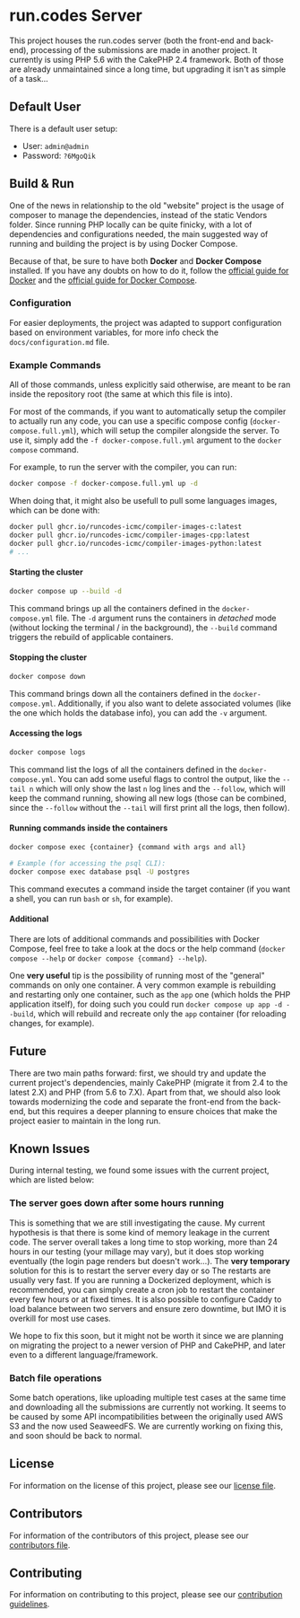 # run.codes Server

This project houses the run.codes server (both the front-end and back-end), processing of
the submissions are made in another project. It currently is using PHP 5.6 with the CakePHP
2.4 framework. Both of those are already unmaintained since a long time, but upgrading it
isn't as simple of a task...

## Default User

There is a default user setup:

- User: `admin@admin`
- Password: `?6MgoQik`

## Build & Run

One of the news in relationship to the old "website" project is the usage of composer to
manage the dependencies, instead of the static Vendors folder. Since running PHP locally
can be quite finicky, with a lot of dependencies and configurations needed, the main suggested
way of running and building the project is by using Docker Compose.

Because of that, be sure to have both **Docker** and **Docker Compose** installed. If you have
any doubts on how to do it, follow the [official guide for Docker](https://docs.docker.com/engine/install/)
and the [official guide for Docker Compose](https://docs.docker.com/compose/install/).

### Configuration

For easier deployments, the project was adapted to support configuration based on environment variables,
for more info check the `docs/configuration.md` file.

### Example Commands

All of those commands, unless explicitly said otherwise, are meant to be ran inside the repository
root (the same at which this file is into).

For most of the commands, if you want to automatically setup the compiler to actually run any code, you
can use a specific compose config (`docker-compose.full.yml`), which will setup the compiler alongside
the server. To use it, simply add the `-f docker-compose.full.yml` argument to the `docker compose` command.

For example, to run the server with the compiler, you can run:

```sh
docker compose -f docker-compose.full.yml up -d
```

When doing that, it might also be usefull to pull some languages images, which can be done with:

```sh
docker pull ghcr.io/runcodes-icmc/compiler-images-c:latest
docker pull ghcr.io/runcodes-icmc/compiler-images-cpp:latest
docker pull ghcr.io/runcodes-icmc/compiler-images-python:latest
# ...
```

#### Starting the cluster

```sh
docker compose up --build -d
```

This command brings up all the containers defined in the `docker-compose.yml` file. The `-d` argument
runs the containers in _detached_ mode (without locking the terminal / in the background), the `--build`
command triggers the rebuild of applicable containers.

#### Stopping the cluster

```sh
docker compose down
```

This command brings down all the containers defined in the `docker-compose.yml`. Additionally, if
you also want to delete associated volumes (like the one which holds the database info), you can
add the `-v` argument.

#### Accessing the logs

```sh
docker compose logs
```

This command list the logs of all the containers defined in the `docker-compose.yml`. You can add
some useful flags to control the output, like the `--tail n` which will only show the last `n` log
lines and the `--follow`, which will keep the command running, showing all new logs (those can
be combined, since the `--follow` without the `--tail` will first print all the logs, then follow).

#### Running commands inside the containers

```sh
docker compose exec {container} {command with args and all}

# Example (for accessing the psql CLI):
docker compose exec database psql -U postgres
```

This command executes a command inside the target container (if you want a shell, you can run `bash`
or `sh`, for example).

#### Additional

There are lots of additional commands and possibilities with Docker Compose, feel free to take a look
at the docs or the help command (`docker compose --help` or `docker compose {command} --help`).

One **very useful** tip is the possibility of running most of the "general" commands on only one container.
A very common example is rebuilding and restarting only one container, such as the `app` one (which holds
the PHP application itself), for doing such you could run `docker compose up app -d --build`, which will
rebuild and recreate only the `app` container (for reloading changes, for example).

## Future

There are two main paths forward: first, we should try and update the current project's
dependencies, mainly CakePHP (migrate it from 2.4 to the latest 2.X) and PHP (from 5.6 to 7.X).
Apart from that, we should also look towards modernizing the code and separate the front-end from
the back-end, but this requires a deeper planning to ensure choices that make the project easier
to maintain in the long run.

## Known Issues

During internal testing, we found some issues with the current project, which are listed below:

### The server goes down after some hours running

This is something that we are still investigating the cause. My current hypothesis is that there
is some kind of memory leakage in the current code. The server overall takes a long time to stop
working, more than 24 hours in our testing (your millage may vary), but it does stop working
eventually (the login page renders but doesn't work...). The **very temporary** solution for this
is to restart the server every day or so The restarts are usually very fast. If you are running a
Dockerized deployment, which is recommended, you can simply create a cron job to restart the container
every few hours or at fixed times. It is also possible to configure Caddy to load balance between two
servers and ensure zero downtime, but IMO it is overkill for most use cases.

We hope to fix this soon, but it might not be worth it since we are planning on migrating the
project to a newer version of PHP and CakePHP, and later even to a different language/framework.

### Batch file operations

Some batch operations, like uploading multiple test cases at the same time and downloading all the submissions
are currently not working. It seems to be caused by some API incompatibilities between the originally used
AWS S3 and the now used SeaweedFS. We are currently working on fixing this, and soon should be back to normal.

## License

For information on the license of this project, please see our [license file](LICENSE.md).

## Contributors

For information of the contributors of this project, please see our [contributors file](CONTRIBUTORS.md).

## Contributing

For information on contributing to this project, please see our [contribution guidelines](CONTRIBUTING.md).

